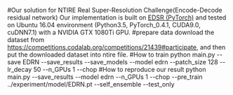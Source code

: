 #Our solution for NTIRE Real Super-Resolution Challenge(Encode-Decode residual network)
Our implementation is built on [EDSR (PyTorch)](https://github.com/thstkdgus35/EDSR-PyTorch) and tested on Ubuntu 16.04 environment (Python3.5, PyTorch_0.4.1, CUDA9.0, cuDNN7.1) with a NVIDIA GTX 1080Ti GPU.
#prepare data
download the dataset from https://competitions.codalab.org/competitions/21439#participate, and then put the downloaded dataset into ntire file. 
#How to train
python main.py --save EDRN --save_results --save_models --model edrn --patch_size 128 --lr_decay 50 --n_GPUs 1 --chop
#How to reproduce our result
python main.py --save_results --model edrn --n_GPUs 1 --chop --pre_train ../experiment/model/EDRN.pt --self_ensemble --test_only

